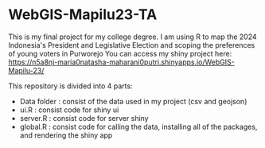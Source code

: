 # WebGIS-Mapilu23-TA
This is my final project for my college degree. I am using R to map the 2024 Indonesia's President and Legislative Election and scoping the preferences of young voters in Purworejo
You can access my shiny project here:
https://n5a8nj-maria0natasha-maharani0putri.shinyapps.io/WebGIS-Mapilu-23/

This repository is divided into 4 parts:
- Data folder : consist of the data used in my project (csv and geojson)
- ui.R : consist code for shiny ui
- server.R : consist code for server shiny
- global.R : consist code for calling the data, installing all of the packages, and rendering the shiny app
